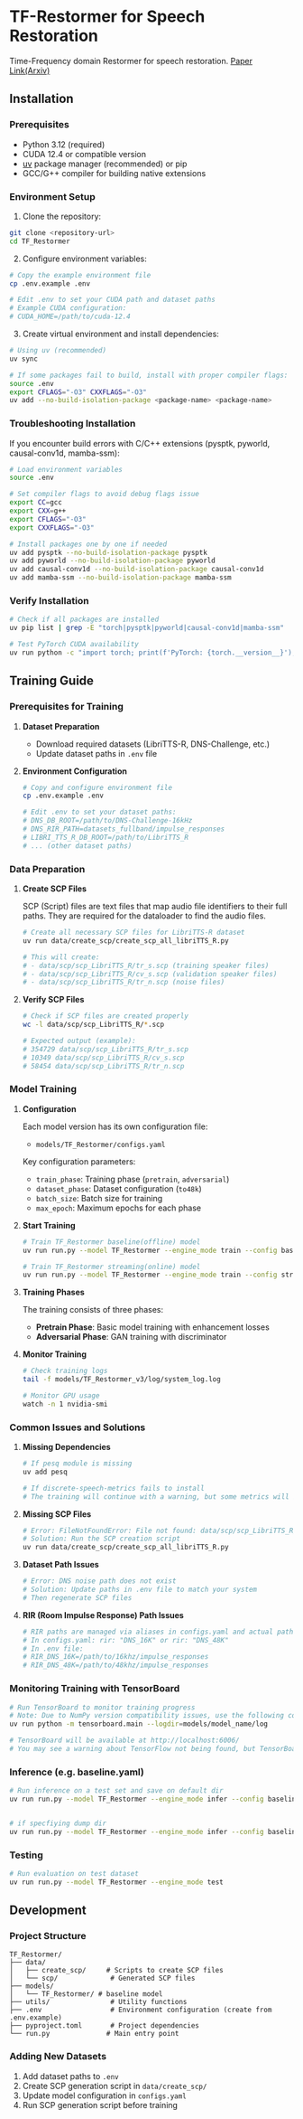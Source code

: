 # TF-Restormer for Speech Restoration

Time-Frequency domain Restormer for speech restoration. [Paper Link(Arxiv)](https://arxiv.org/pdf/2509.21003)

## Installation

### Prerequisites
- Python 3.12 (required)
- CUDA 12.4 or compatible version
- [uv](https://docs.astral.sh/uv/) package manager (recommended) or pip
- GCC/G++ compiler for building native extensions

### Environment Setup

1. Clone the repository:
```bash
git clone <repository-url>
cd TF_Restormer
```

2. Configure environment variables:
```bash
# Copy the example environment file
cp .env.example .env

# Edit .env to set your CUDA path and dataset paths
# Example CUDA configuration:
# CUDA_HOME=/path/to/cuda-12.4
```

3. Create virtual environment and install dependencies:
```bash
# Using uv (recommended)
uv sync

# If some packages fail to build, install with proper compiler flags:
source .env
export CFLAGS="-O3" CXXFLAGS="-O3"
uv add --no-build-isolation-package <package-name> <package-name>
```

### Troubleshooting Installation

If you encounter build errors with C/C++ extensions (pysptk, pyworld, causal-conv1d, mamba-ssm):

```bash
# Load environment variables
source .env

# Set compiler flags to avoid debug flags issue
export CC=gcc
export CXX=g++
export CFLAGS="-O3"
export CXXFLAGS="-O3"

# Install packages one by one if needed
uv add pysptk --no-build-isolation-package pysptk
uv add pyworld --no-build-isolation-package pyworld
uv add causal-conv1d --no-build-isolation-package causal-conv1d
uv add mamba-ssm --no-build-isolation-package mamba-ssm
```

### Verify Installation

```bash
# Check if all packages are installed
uv pip list | grep -E "torch|pysptk|pyworld|causal-conv1d|mamba-ssm"

# Test PyTorch CUDA availability
uv run python -c "import torch; print(f'PyTorch: {torch.__version__}'); print(f'CUDA available: {torch.cuda.is_available()}')"
```

## Training Guide

### Prerequisites for Training

1. **Dataset Preparation**
   - Download required datasets (LibriTTS-R, DNS-Challenge, etc.)
   - Update dataset paths in `.env` file

2. **Environment Configuration**
   ```bash
   # Copy and configure environment file
   cp .env.example .env
   
   # Edit .env to set your dataset paths:
   # DNS_DB_ROOT=/path/to/DNS-Challenge-16kHz
   # DNS_RIR_PATH=datasets_fullband/impulse_responses
   # LIBRI_TTS_R_DB_ROOT=/path/to/LibriTTS_R
   # ... (other dataset paths)
   ```

### Data Preparation

1. **Create SCP Files**
   
   SCP (Script) files are text files that map audio file identifiers to their full paths. They are required for the dataloader to find the audio files.

   ```bash
   # Create all necessary SCP files for LibriTTS-R dataset
   uv run data/create_scp/create_scp_all_libriTTS_R.py
   
   # This will create:
   # - data/scp/scp_LibriTTS_R/tr_s.scp (training speaker files)
   # - data/scp/scp_LibriTTS_R/cv_s.scp (validation speaker files)  
   # - data/scp/scp_LibriTTS_R/tr_n.scp (noise files)
   ```

2. **Verify SCP Files**
   ```bash
   # Check if SCP files are created properly
   wc -l data/scp/scp_LibriTTS_R/*.scp
   
   # Expected output (example):
   # 354729 data/scp/scp_LibriTTS_R/tr_s.scp
   # 10349 data/scp/scp_LibriTTS_R/cv_s.scp
   # 58454 data/scp/scp_LibriTTS_R/tr_n.scp
   ```

### Model Training

1. **Configuration**
   
   Each model version has its own configuration file:
   - `models/TF_Restormer/configs.yaml`
   
   Key configuration parameters:
   - `train_phase`: Training phase (`pretrain`, `adversarial`)
   - `dataset_phase`: Dataset configuration (`to48k`)
   - `batch_size`: Batch size for training
   - `max_epoch`: Maximum epochs for each phase

2. **Start Training**
   ```bash
   # Train TF_Restormer baseline(offline) model
   uv run run.py --model TF_Restormer --engine_mode train --config baseline.yaml

   # Train TF_Restormer streaming(online) model
   uv run run.py --model TF_Restormer --engine_mode train --config streaming.yaml
   ```

3. **Training Phases**
   
   The training consists of three phases:
   - **Pretrain Phase**: Basic model training with enhancement losses
   - **Adversarial Phase**: GAN training with discriminator

4. **Monitor Training**
   ```bash
   # Check training logs
   tail -f models/TF_Restormer_v3/log/system_log.log
   
   # Monitor GPU usage
   watch -n 1 nvidia-smi
   ```

### Common Issues and Solutions

1. **Missing Dependencies**
   ```bash
   # If pesq module is missing
   uv add pesq
   
   # If discrete-speech-metrics fails to install
   # The training will continue with a warning, but some metrics will be disabled
   ```

2. **Missing SCP Files**
   ```bash
   # Error: FileNotFoundError: File not found: data/scp/scp_LibriTTS_R/tr_n.scp
   # Solution: Run the SCP creation script
   uv run data/create_scp/create_scp_all_libriTTS_R.py
   ```

3. **Dataset Path Issues**
   ```bash
   # Error: DNS noise path does not exist
   # Solution: Update paths in .env file to match your system
   # Then regenerate SCP files
   ```

4. **RIR (Room Impulse Response) Path Issues**
   ```bash
   # RIR paths are managed via aliases in configs.yaml and actual paths in .env:
   # In configs.yaml: rir: "DNS_16K" or rir: "DNS_48K"
   # In .env file: 
   # RIR_DNS_16K=/path/to/16khz/impulse_responses
   # RIR_DNS_48K=/path/to/48khz/impulse_responses
   ```

### Monitoring Training with TensorBoard

```bash
# Run TensorBoard to monitor training progress
# Note: Due to NumPy version compatibility issues, use the following command:
uv run python -m tensorboard.main --logdir=models/model_name/log

# TensorBoard will be available at http://localhost:6006/
# You may see a warning about TensorFlow not being found, but TensorBoard will still work
```

### Inference (e.g. baseline.yaml)

```bash
# Run inference on a test set and save on default dir
uv run run.py --model TF_Restormer --engine_mode infer --config baseline.yaml


# if specfiying dump dir
uv run run.py --model TF_Restormer --engine_mode infer --config baseline.yaml --dump_path /path/to/dump

```

### Testing

```bash
# Run evaluation on test dataset
uv run run.py --model TF_Restormer --engine_mode test
```

## Development

### Project Structure
```
TF_Restormer/
├── data/
│   ├── create_scp/     # Scripts to create SCP files
│   └── scp/             # Generated SCP files
├── models/
│   └── TF_Restormer/ # baseline model
├── utils/               # Utility functions
├── .env                 # Environment configuration (create from .env.example)
├── pyproject.toml       # Project dependencies
└── run.py              # Main entry point
```

### Adding New Datasets

1. Add dataset paths to `.env`
2. Create SCP generation script in `data/create_scp/`
3. Update model configuration in `configs.yaml`
4. Run SCP generation script before training

